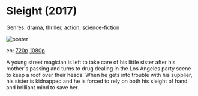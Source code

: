 # Sleight (2017)

Genres: drama, thriller, action, science-fiction

![poster](http://image.tmdb.org/t/p/w500/wridRvGxDqGldhzAIh3IcZhHT5F.jpg)

en:
  [720p](magnet:?xt=urn:btih:A9EAC31750CBA6F02757ABDC3261360FB0F73917&tr=udp://glotorrents.pw:6969/announce&tr=udp://tracker.opentrackr.org:1337/announce&tr=udp://torrent.gresille.org:80/announce&tr=udp://tracker.openbittorrent.com:80&tr=udp://tracker.coppersurfer.tk:6969&tr=udp://tracker.leechers-paradise.org:6969&tr=udp://p4p.arenabg.ch:1337&tr=udp://tracker.internetwarriors.net:1337)
  [1080p](magnet:?xt=urn:btih:3CE23D0EE13ECA8EB01C794389F681A44DA23146&tr=udp://glotorrents.pw:6969/announce&tr=udp://tracker.opentrackr.org:1337/announce&tr=udp://torrent.gresille.org:80/announce&tr=udp://tracker.openbittorrent.com:80&tr=udp://tracker.coppersurfer.tk:6969&tr=udp://tracker.leechers-paradise.org:6969&tr=udp://p4p.arenabg.ch:1337&tr=udp://tracker.internetwarriors.net:1337)
  


A young street magician is left to take care of his little sister after his mother's passing and turns to drug dealing in the Los Angeles party scene to keep a roof over their heads. When he gets into trouble with his supplier, his sister is kidnapped and he is forced to rely on both his sleight of hand and brilliant mind to save her.